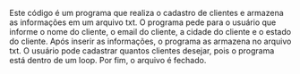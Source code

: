 Este código é um programa que realiza o cadastro de clientes e armazena as informações em um arquivo txt. 
O programa pede para o usuário que informe o nome do cliente, o email do cliente, a cidade do cliente e o estado do cliente. 
Após inserir as informações, o programa as armazena no arquivo txt. O usuário pode cadastrar quantos clientes desejar, pois o programa está dentro de um loop. 
Por fim, o arquivo é fechado.
